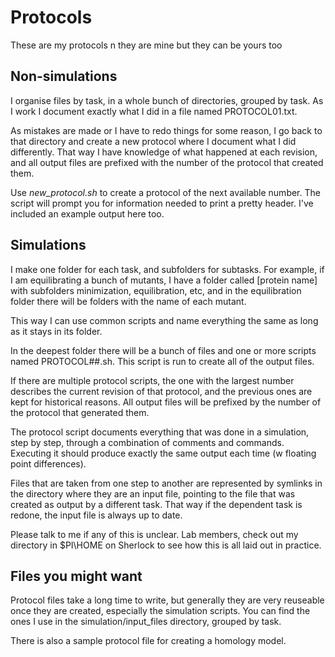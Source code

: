 # Protocols
These are my protocols n they are mine but they can be yours too

## Non-simulations
I organise files by task, in a whole bunch of directories, grouped
by task. As I work I document exactly what I did in a file named PROTOCOL01.txt.

As mistakes are made or I have to redo things for some reason, I go back
to that directory and create a new protocol where I document what I did
differently. That way I have knowledge of what happened at each revision,
and all output files are prefixed with the number of the protocol that
created them.

Use *new\_protocol.sh* to create a protocol of the next available number.
The script will prompt you for information needed to print a pretty 
header. I've included an example output here too.

## Simulations
I make one folder for each task, and subfolders for subtasks.
For example, if I am equilibrating a bunch of mutants, I have a folder
called [protein name] with subfolders minimization, equilibration, etc, and
in the equilibration folder there will be folders with the name of each 
mutant.

This way I can use common scripts and name everything the same as long as
it stays in its folder.

In the deepest folder there will be a bunch of files and one or more scripts
named PROTOCOL##.sh. This script is run to create all of the output files.

If there are multiple protocol scripts, the one with the largest number
describes the current revision of that protocol, and the previous ones are
kept for historical reasons. All output files will be prefixed by the number
of the protocol that generated them.

The protocol script documents everything that was done in a simulation, step
by step, through a combination of comments and commands. Executing it should
produce exactly the same output each time (w floating point differences).

Files that are taken from one step to another are represented by symlinks in
the directory where they are an input file, pointing to the file that was
created as output by a different task. That way if the dependent task is
redone, the input file is always up to date.

Please talk to me if any of this is unclear.
Lab members, check out my directory in $PI\HOME on Sherlock to see how this
is all laid out in practice.

## Files you might want
Protocol files take a long time to write, but generally they are very reuseable
once they are created, especially the simulation scripts. You can find
the ones I use in the simulation/input\_files directory, grouped by task.

There is also a sample protocol file for creating a homology model.

